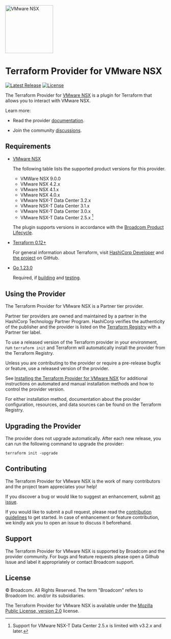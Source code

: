 <!--
© Broadcom. All Rights Reserved.
The term "Broadcom" refers to Broadcom Inc. and/or its subsidiaries.
SPDX-License-Identifier: MPL-2.0
-->

<!-- markdownlint-disable first-line-h1 no-inline-html -->

<img src="docs/images/icon-color.svg" alt="VMware NSX" width="150">

# Terraform Provider for VMware NSX

[![Latest Release](https://img.shields.io/github/v/tag/vmware/terraform-provider-nsxt?label=latest%20release&style=for-the-badge)](https://github.com/vmware/terraform-provider-nsxt/releases/latest) [![License](https://img.shields.io/github/license/vmware/terraform-provider-nsxt.svg?style=for-the-badge)](LICENSE)

The Terraform Provider for [VMware NSX][product-documentation] is a plugin for Terraform that allows you to interact with VMware NSX.

Learn more:

- Read the provider [documentation][provider-documentation].

- Join the community [discussions][provider-discussions].

## Requirements

- [VMware NSX][product-documentation]

  The following table lists the supported product versions for this provider.

  - VMWare NSX 9.0.0
  - VMware NSX 4.2.x
  - VMware NSX 4.1.x
  - VMware NSX 4.0.x
  - VMware NSX-T Data Center 3.2.x
  - VMware NSX-T Data Center 3.1.x
  - VMware NSX-T Data Center 3.0.x
  - VMware NSX-T Data Center 2.5.x [^1]

  [^1]: Support for VMware NSX-T Data Center 2.5.x is limited with v3.2.x and later.

  The plugin supports versions in accordance with the [Broadcom Product Lifecycle][product-lifecycle].

- [Terraform 0.12+][terraform-install]

  For general information about Terraform, visit [HashiCorp Developer][terraform-install] and [the project][terraform-github] on GitHub.

- [Go 1.23.0][golang-install]

  Required, if [building][provider-build] and [testing][provider-test].

## Using the Provider

The Terraform Provider for VMware NSX is a Partner tier provider.

Partner tier providers are owned and maintained by a partner in the HashiCorp Technology Partner Program. HashiCorp verifies the authenticity of the publisher and the provider is listed on the [Terraform Registry][terraform-registry] with a Partner tier label.

To use a released version of the Terraform provider in your environment, run `terraform init` and Terraform will automatically install the provider from the Terraform Registry.

Unless you are contributing to the provider or require a pre-release bugfix or feature, use a
released version of the provider.

See [Installing the Terraform Provider for VMware NSX][provider-install] for additional instructions on automated and manual installation methods and how to control the provider version.

For either installation method, documentation about the provider configuration, resources, and data sources can be found on the Terraform Registry.

## Upgrading the Provider

The provider does not upgrade automatically. After each new release, you can run the following command to upgrade the provider:

```shell
terraform init -upgrade
```

## Contributing

The Terraform Provider for VMware NSX is the work of many contributors and the project team appreciates your help!

If you discover a bug or would like to suggest an enhancement, submit [an issue][provider-issues].

If you would like to submit a pull request, please read the [contribution guidelines][provider-contributing] to get started. In case of enhancement or feature contribution, we kindly ask you to open an issue to discuss it beforehand.

## Support

The Terraform Provider for VMware NSX is supported by Broadcom and the provider community. For bugs and feature requests please open a Github Issue and label it appropriately or contact Broadcom support.

## License

© Broadcom. All Rights Reserved.
The term "Broadcom" refers to Broadcom Inc. and/or its subsidiaries.

The Terraform Provider for VMware NSX is available under the [Mozilla Public License, version 2.0][provider-license] license.

[golang-install]: https://golang.org/doc/install
[product-documentation]: https://docs.vmware.com/en/VMware-NSX/index.html
[product-lifecycle]: https://support.broadcom.com/group/ecx/productlifecycle
[provider-contributing]: CONTRIBUTING.md
[provider-discussions]: https://github.com/vmware/terraform-provider-nsxt/discussions
[provider-documentation]: https://registry.terraform.io/providers/vmware/nsxt/latest/docs
[provider-build]: docs/build.md
[provider-install]: docs/install.md
[provider-test]: docs/test.md
[provider-issues]: https://github.com/vmware/terraform-provider-nsxt/issues/new/choose
[provider-license]: LICENSE
[terraform-github]: https://github.com/hashicorp/terraform
[terraform-install]: https://developer.hashicorp.com/terraform/install
[terraform-registry]: https://registry.terraform.io
